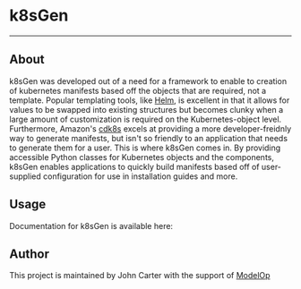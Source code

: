 # k8sGen
---
## About
k8sGen was developed out of a need for a framework to enable to creation of kubernetes manifests based off the objects that are required, not a template.  Popular templating tools, like [Helm](https://helm.sh), is excellent in that it allows for values to be swapped into existing structures but becomes clunky when a large amount of customization is required on the Kubernetes-object level. Furthermore, Amazon's [cdk8s](https://cdk8s.io) excels at providing a more developer-freidnly way to generate manifests, but isn't so friendly to an application that needs to generate them for a user.  This is where k8sGen comes in.  By providing accessible Python classes for Kubernetes objects and the components, k8sGen enables applications to quickly build manifests based off of user-supplied configuration for use in installation guides and more.

## Usage
Documentation for k8sGen is available here:

## Author
This project is maintained by John Carter with the support of [ModelOp](http://modelop.com)